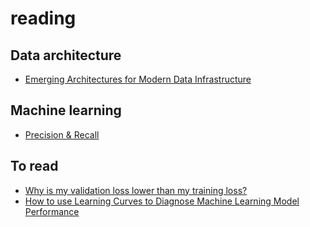 # reading

## Data architecture

* [Emerging Architectures for Modern Data Infrastructure](https://future.a16z.com/emerging-architectures-modern-data-infrastructure)

## Machine learning

* [Precision & Recall](https://mlu-explain.github.io/precision-recall/)

## To read

* [Why is my validation loss lower than my training loss?](https://pyimagesearch.com/2019/10/14/why-is-my-validation-loss-lower-than-my-training-loss/)
* [How to use Learning Curves to Diagnose Machine Learning Model Performance](https://machinelearningmastery.com/learning-curves-for-diagnosing-machine-learning-model-performance/)
